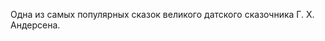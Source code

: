 <!--2017-01-02 07:44:07-->
Одна из самых популярных сказок великого датского сказочника Г. Х. Андерсена.
